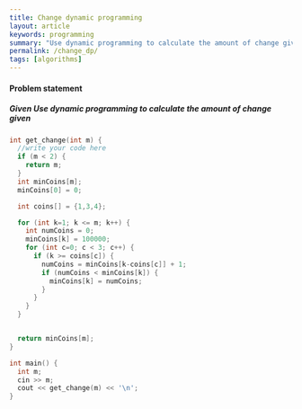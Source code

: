 ```yaml
---
title: Change dynamic programming
layout: article
keywords: programming
summary: "Use dynamic programming to calculate the amount of change given ."
permalink: /change_dp/
tags: [algorithms]
---
```


#### Problem statement

##### Given Use dynamic programming to calculate the amount of change given

```cpp
int get_change(int m) {
  //write your code here
  if (m < 2) {
    return m;
  }
  int minCoins[m];
  minCoins[0] = 0;

  int coins[] = {1,3,4};

  for (int k=1; k <= m; k++) {
    int numCoins = 0;
    minCoins[k] = 100000;
    for (int c=0; c < 3; c++) {
      if (k >= coins[c]) {
        numCoins = minCoins[k-coins[c]] + 1;
        if (numCoins < minCoins[k]) {
          minCoins[k] = numCoins;
        }
      }
    }
  }


  return minCoins[m];
}

int main() {
  int m;
  cin >> m;
  cout << get_change(m) << '\n';
}



```
